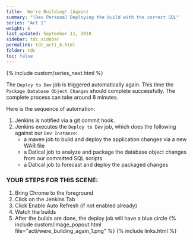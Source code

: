 ```yaml
---
title:  We're Building! (Again)
summary: "(Dev Persona) Deploying the build with the correct SQL"
series: "Act I"
weight: 6
last_updated: September 11, 2018
sidebar: tdc_sidebar
permalink: tdc_acti_6.html
folder: tdc
toc: false
---
```

<!-- {% include custom/series.html %} -->
{% include custom/series_next.html %}

The `Deploy to Dev` job is triggered automatically again. This time the `Package Database Object Changes` should complete successfully. The complete process can take around 8 minutes.

Here is the sequence of automation:

1. Jenkins is notified via a git commit hook.
2. Jenkins executes the `Deploy to Dev` job, which does the following against our `Dev Instance`:
   * a maven job to build and deploy the application changes via a new WAR file
   * a Datical job to analyze and package the database object changes from our committed SQL scripts
   * a Datical job to forecast and deploy the packaged changes

### YOUR STEPS FOR THIS SCENE:

1. Bring Chrome to the foreground
2. Click on the Jenkins Tab
3. Click Enable Auto Refresh (if not enabled already)
4. Watch the builds
5. After the builds are done, the deploy job will have a blue circle
   {% include custom/image_popout.html file="acti/were_building_again_1.png" %}
{% include links.html %}